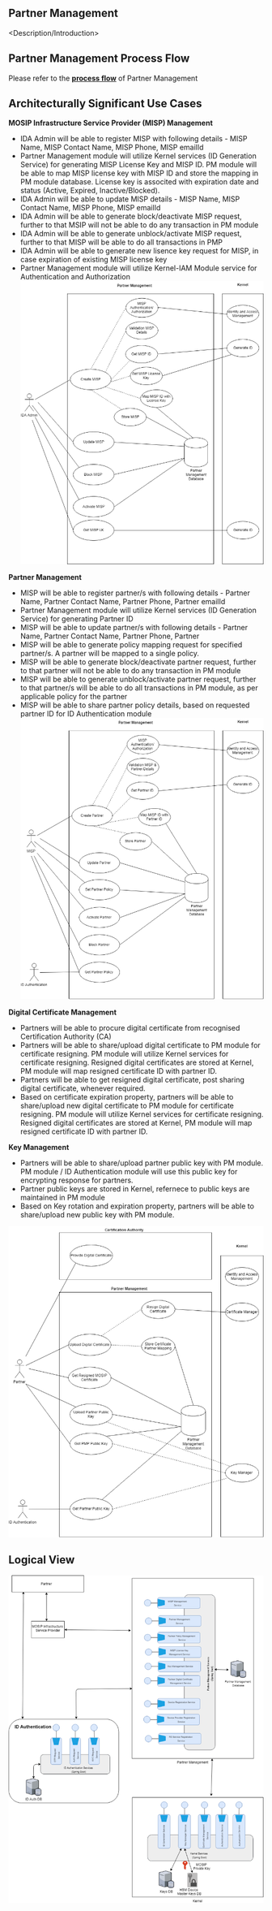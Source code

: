 ## Partner Management
<Description/Introduction>

## Partner Management Process Flow
Please refer to the [**process flow**](Process-view#id-authentication) of Partner Management

## Architecturally Significant Use Cases
**MOSIP Infrastructure Service Provider (MISP) Management**
* IDA Admin will be able to register MISP with following details - MISP Name, MISP Contact Name, MISP Phone, MISP emailId
* Partner Management module will utilize Kernel services (ID Generation Service) for generating MISP License Key and MISP ID. PM module will be able to map MISP license key with MISP ID and store the mapping in PM module database. License key is associted with expiration date and status (Active, Expired, Inactive/Blocked).
* IDA Admin will be able to update MISP details - MISP Name, MISP Contact Name, MISP Phone, MISP emailId
* IDA Admin will be able to generate block/deactivate MISP request, further to that MSIP will not be able to do any transaction in PM module
* IDA Admin will be able to generate unblock/activate MISP request, further to that MISP will be able to do all transactions in PMP
* IDA Admin will be able to generate new lisence key request for MISP, in case expiration of existing MISP license key
* Partner Management module will utilize Kernel-IAM Module service for Authentication and Authorization
![MOSIP Infrastructure Service Provider Management](_images/arch_diagrams/PM-MISP-Management.png)

**Partner Management**
* MISP will be able to register partner/s with following details - Partner Name, Partner Contact Name, Partner Phone, Partner emailId
* Partner Management module will utilize Kernel services (ID Generation Service) for generating Partner ID
* MISP will be able to update partner/s with following details - Partner Name, Partner Contact Name, Partner Phone, Partner
* MISP will be able to generate policy mapping request for specified partner/s. A partner will be mapped to a single policy.
* MISP will be able to generate block/deactivate partner request, further to that partner will not be able to do any transaction in PM module
* MISP will be able to generate unblock/activate partner request, further to that partner/s will be able to do all transactions in PM module, as per applicable policy for the partner
* MISP will be able to share partner policy details, based on requested partner ID for ID Authentication module
![MOSIP Infrastructure Service Provider (MISP) Management](_images/arch_diagrams/PM-Partner-Management.png)

**Digital Certificate Management**
* Partners will be able to procure digital certificate from recognised Certification Authority (CA)
* Partners will be able to share/upload digital certificate to PM module for certificate resigning. PM module will utilize Kernel services for certificate resigning. Resigned digital certificates are stored at Kernel, PM module will map resigned certificate ID with partner ID.
* Partners will be able to get resigned digital certificate, post sharing digital certificate, whenever required.
* Based on certificate expiration property, partners will be able to share/upload new digital certificate to PM module for certificate resigning. PM module will utilize Kernel services for certificate resigning. Resigned digital certificates are stored at Kernel, PM module will map resigned certificate ID with partner ID.

**Key Management**
* Partners will be able to share/upload partner public key with PM module. PM module / ID Authentication module will use this public key for encrypting response for partners.
* Partner public keys are stored in Kernel, refernece to public keys are maintained in PM module
* Based on Key rotation and expiration property, partners will be able to share/upload new public key with PM module.

![MOSIP Infrastructure Service Provider (MISP) Management](_images/arch_diagrams/PM-Key-Certificate-Mgmt.png)
## Logical View
![Partner Management Logical View](_images/arch_diagrams/PMLogicalDiagram.png)


